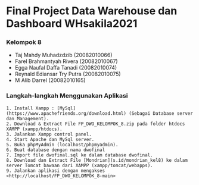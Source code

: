 # Final Project Data Warehouse dan Dashboard WHsakila2021

### Kelompok 8
- Taj Mahdy Muhadzdzib (20082010066)
- Farel Brahmantyah Rivera (20082010067)
- Egga Naufal Daffa Tanadi (20082010074)
- Reynald Ediansar Try Putra (20082010075)
- M Alib Darrel (20082010165)

### Langkah-langkah Menggunakan Aplikasi

    1. Install Xampp : [MySql](https://www.apachefriends.org/download.html) (Sebagai Database server dan Management).
    2. Download & Extract File FP_DWO_KELOMPOK_8.zip pada folder htdocs XAMPP (xampp/htdocs).
    3. Jalankan Xampp control panel.
    4. Start Apache dan MySql server.
    5. Buka phpMyAdmin (localhost/phpmyadmin).
    6. Buat database dengan nama dwofinal
    7. Import file dwofinal.sql ke dalam database dwofinal.
    8. Download dan Extract File [Mondrian](s.id/mondrian_kel8) ke dalam server Tomcat bawaan dari XAMPP (xampp/tomcat/webapps).
    9. Jalankan aplikasi dengan mengakses <http://localhost/FP_DWO_KELOMPOK_8-main>
